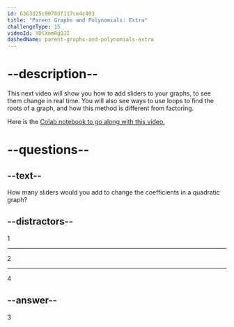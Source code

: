 ```yaml
---
id: 6363d25c9078df117ce4c403
title: "Parent Graphs and Polynomials: Extra"
challengeType: 15
videoId: YDlXmmRgQJI
dashedName: parent-graphs-and-polynomials-extra
---
```


# --description--

This next video will show you how to add sliders to your graphs, to see them change in real time. You will also see ways to use loops to find the roots of a graph, and how this method is different from factoring.

Here is the <a href="https://colab.research.google.com/drive/1bspkmQVcKOXUuk-Orb0Mwl0GUGbqMpka?usp=sharing" target="_blank" rel="noopener noreferrer nofollow">Colab notebook to go along with this video.</a>

# --questions--

## --text--

How many sliders would you add to change the coefficients in a quadratic graph?

## --distractors--

1

---

2

---

4

## --answer--

3

